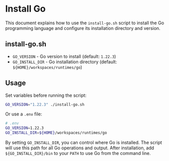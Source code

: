 # Install Go

This document explains how to use the `install-go.sh` script to install the Go programming language and configure its installation directory and version.

## install-go.sh

- `GO_VERSION` - Go version to install (default: `1.22.3`)
- `GO_INSTALL_DIR` - Go installation directory (default: `${HOME}/workspaces/runtimes/go`)

## Usage

Set variables before running the script:

```bash
GO_VERSION="1.22.3" ./install-go.sh
```

Or use a `.env` file:

```bash
# .env
GO_VERSION=1.22.3
GO_INSTALL_DIR=${HOME}/workspaces/runtimes/go
```

By setting `GO_INSTALL_DIR`, you can control where Go is installed. The script will use this path for all Go operations and output. After installation, add `${GO_INSTALL_DIR}/bin` to your `PATH` to use Go from the command line.
